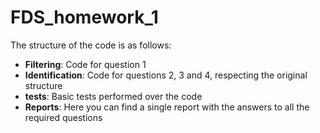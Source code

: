 # FDS_homework_1

The structure of the code is as follows:

- **Filtering**: Code for question 1
- **Identification**: Code for questions 2, 3 and 4, respecting the original structure
- **tests**: Basic tests performed over the code
- **Reports**: Here you can find a single report with the answers to all the required questions 